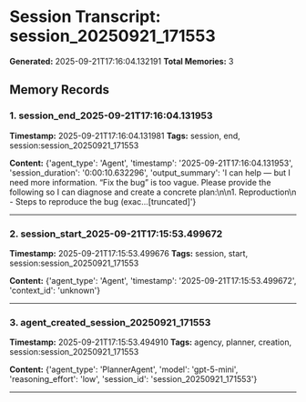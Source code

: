 # Session Transcript: session_20250921_171553

**Generated:** 2025-09-21T17:16:04.132191
**Total Memories:** 3

## Memory Records

### 1. session_end_2025-09-21T17:16:04.131953

**Timestamp:** 2025-09-21T17:16:04.131981
**Tags:** session, end, session:session_20250921_171553

**Content:** {'agent_type': 'Agent', 'timestamp': '2025-09-21T17:16:04.131953', 'session_duration': '0:00:10.632296', 'output_summary': 'I can help — but I need more information. “Fix the bug” is too vague. Please provide the following so I can diagnose and create a concrete plan:\n\n1. Reproduction\n   - Steps to reproduce the bug (exac...[truncated]'}

---

### 2. session_start_2025-09-21T17:15:53.499672

**Timestamp:** 2025-09-21T17:15:53.499676
**Tags:** session, start, session:session_20250921_171553

**Content:** {'agent_type': 'Agent', 'timestamp': '2025-09-21T17:15:53.499672', 'context_id': 'unknown'}

---

### 3. agent_created_session_20250921_171553

**Timestamp:** 2025-09-21T17:15:53.494910
**Tags:** agency, planner, creation, session:session_20250921_171553

**Content:** {'agent_type': 'PlannerAgent', 'model': 'gpt-5-mini', 'reasoning_effort': 'low', 'session_id': 'session_20250921_171553'}

---

